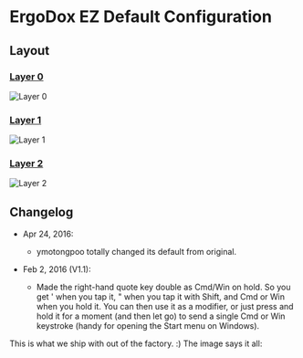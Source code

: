 # ErgoDox EZ Default Configuration
## Layout

### [Layer 0](http://goo.gl/qteHWJ)
![Layer 0](keyboard-layout-L0.png)

### [Layer 1](http://goo.gl/tBx58O)
![Layer 1](keyboard-layout-L1.png)

### [Layer 2](http://goo.gl/glWmrM)
![Layer 2](keyboard-layout-L2.png)

## Changelog

* Apr 24, 2016:
  * ymotongpoo totally changed its default from original.

* Feb 2, 2016 (V1.1): 
  * Made the right-hand quote key double as Cmd/Win on hold. So you get ' when you tap it, " when you tap it with Shift, and Cmd or Win when you hold it. You can then use it as a modifier, or just press and hold it for a moment (and then let go) to send a single Cmd or Win keystroke (handy for opening the Start menu on Windows).

This is what we ship with out of the factory. :) The image says it all:



